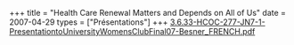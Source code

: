 +++
title = "Health Care Renewal Matters and Depends on All of Us"
date = 2007-04-29
types = ["Présentations"]
+++
[3.6.33-HCOC-277-JN7-1-PresentationtoUniversityWomensClubFinal07-Besner\_FRENCH.pdf](/files/3.6.33-HCOC-277-JN7-1-PresentationtoUniversityWomensClubFinal07-Besner_FRENCH.pdf)
